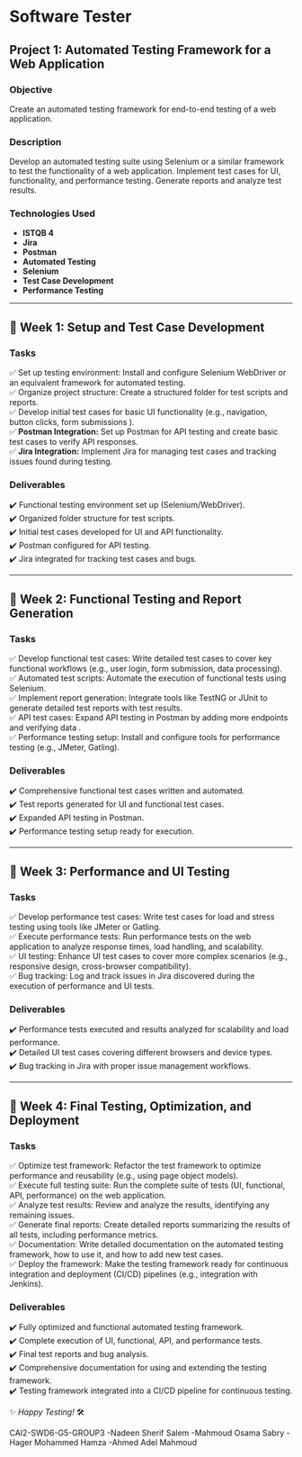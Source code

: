# Software Tester

## Project 1: Automated Testing Framework for a Web Application  

### Objective  
Create an automated testing framework for end-to-end testing of a web application.  

### Description  
Develop an automated testing suite using Selenium or a similar framework to test the functionality of a web application.
Implement test cases for UI, functionality, and performance testing. 
Generate reports and analyze test results.  

### Technologies Used  
- **ISTQB 4**  
- **Jira**  
- **Postman**  
- **Automated Testing**  
- **Selenium**  
- **Test Case Development**  
- **Performance Testing**  

---

## 📅 Week 1: Setup and Test Case Development  

### Tasks  
✅ Set up testing environment: Install and configure Selenium WebDriver or an equivalent framework for automated testing.<br>
✅ Organize project structure: Create a structured folder for test scripts and reports.<br>
✅ Develop initial test cases for basic UI functionality (e.g., navigation, button clicks, form submissions ).<br>
✅ **Postman Integration:** Set up Postman for API testing and create basic test cases to verify API responses.<br>
✅ **Jira Integration:** Implement Jira for managing test cases and tracking issues found during testing.<br>

### Deliverables  
✔️ Functional testing environment set up (Selenium/WebDriver).  <br>
✔️ Organized folder structure for test scripts.  <br>
✔️ Initial test cases developed for UI and API functionality.<br>
✔️ Postman configured for API testing.  <br>
✔️ Jira integrated for tracking test cases and bugs.<br>

---

## 📅 Week 2: Functional Testing and Report Generation  

### Tasks  
✅ Develop functional test cases: Write detailed test cases to cover key functional workflows (e.g., user login, form submission, data processing).<br>
✅ Automated test scripts: Automate the execution of functional tests using Selenium. <br>
✅ Implement report generation: Integrate tools like TestNG or JUnit to generate detailed test reports with test results.<br>
✅ API test cases: Expand API testing in Postman by adding more endpoints and verifying data . <br>
✅ Performance testing setup: Install and configure tools for performance testing (e.g., JMeter, Gatling). <br>

### Deliverables  
✔️ Comprehensive functional test cases written and automated. <br> 
✔️ Test reports generated for UI and functional test cases. <br>
✔️ Expanded API testing in Postman.   <br>
✔️ Performance testing setup ready for execution. <br>

---

## 📅 Week 3: Performance and UI Testing  

### Tasks  
✅ Develop performance test cases: Write test cases for load and stress testing using tools like JMeter or Gatling.<br>
✅ Execute performance tests: Run performance tests on the web application to analyze response times, load handling, and scalability.<br>
✅ UI testing: Enhance UI test cases to cover more complex scenarios (e.g., responsive design, cross-browser compatibility).<br>
✅ Bug tracking: Log and track issues in Jira discovered during the execution of performance and UI tests.<br>

### Deliverables  
✔️ Performance tests executed and results analyzed for scalability and load performance. <br>
✔️ Detailed UI test cases covering different browsers and device types.<br>
✔️ Bug tracking in Jira with proper issue management workflows.<br>

---

## 📅 Week 4: Final Testing, Optimization, and Deployment  

### Tasks  
✅ Optimize test framework: Refactor the test framework to optimize performance and reusability (e.g., using page object models).<br>
✅ Execute full testing suite: Run the complete suite of tests (UI, functional, API, performance) on the web application.<br>
✅ Analyze test results: Review and analyze the results, identifying any remaining issues.<br>
✅ Generate final reports: Create detailed reports summarizing the results of all tests, including performance metrics.<br>
✅ Documentation: Write detailed documentation on the automated testing framework, how to use it, and how to add new test cases.<br>
✅ Deploy the framework: Make the testing framework ready for continuous integration and deployment (CI/CD) pipelines (e.g., integration with Jenkins).<br>

### Deliverables  
✔️ Fully optimized and functional automated testing framework.<br>
✔️ Complete execution of UI, functional, API, and performance tests.<br>
✔️ Final test reports and bug analysis.<br>
✔️ Comprehensive documentation for using and extending the testing framework.<br>
✔️ Testing framework integrated into a CI/CD pipeline for continuous testing.<br>


✨ _Happy Testing!_ 🛠️  

CAI2-SWD6-G5-GROUP3
-Nadeen Sherif Salem 
-Mahmoud Osama Sabry
-Hager Mohammed Hamza
-Ahmed Adel Mahmoud
